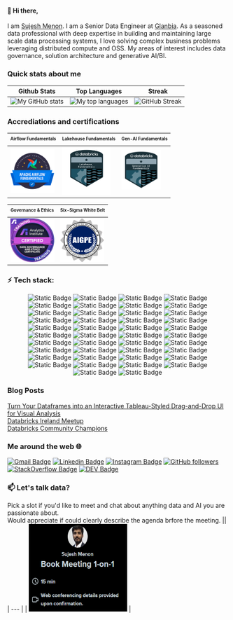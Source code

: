 #### 👋 Hi there, 
I am [Sujesh Menon](https://ie.linkedin.com/in/sujesh-menon-1010/). I am a Senior Data Engineer at [Glanbia](https://careers.glanbia.com/go/Glanbia-Business-Services/1346801/). As a seasoned data professional with deep expertise in building and maintaining large scale data processing systems, I love solving complex business problems leveraging distributed compute and OSS. My areas of interest includes data governance, solution architecture and generative AI/BI. 

<!--
**Menotron/Menotron** is a ✨ _special_ ✨ repository because its `README.md` (this file) appears on your GitHub profile.

Here are some ideas to get you started:

- 🔭 I’m currently working on ...
- 🌱 I’m currently learning ...
- 👯 I’m looking to collaborate on ...
- 🤔 I’m looking for help with ...
- 💬 Ask me about ...
- 📫 How to reach me: ...
- 😄 Pronouns: ...
- ⚡ Fun fact: ...
-->

### Quick stats about me
| Github Stats | Top Languages | Streak |
| --- | --- | --- |
| ![My GitHub stats](https://github-readme-stats-sigma-five.vercel.app/api?username=Menotron&hide=contribs,stars&show_icons=true&theme=chartreuse-dark&count_private=true&hide_border=true) | ![My top languages](https://github-readme-stats-sigma-five.vercel.app/api/top-langs/?username=Menotron&show_icons=true&theme=chartreuse-dark&count_private=true&layout=compact&hide_border=true&hide=roff,c,css&langs_count=6) | ![GitHub Streak](https://streak-stats.demolab.com/?user=Menotron&theme=chartreuse-dark&hide_border=true) |


### Accrediations and certifications

|<sub><sup>Airflow Fundamentals</sup></sub>|<sub><sup>Lakehouse Fundamentals</sup></sub>|<sub><sup>Gen-AI Fundamentals</sup></sub>|
| --- | --- | --- |
| [<img src="https://github.com/Menotron/menotron.github.io/blob/64e61376a2a7b32446b6006e65b16ba8e4f2a654/assets/images/astronomer-apache-airflow-fundamentals.png" width="100" height="100" alt="Apache Airflow Fundamentals">](https://www.credly.com/badges/6c164d93-09eb-4ee6-a1a8-8c00c3ea4f1c/public_url) | <sub>[<img src="https://github.com/Menotron/menotron.github.io/blob/1327eb05d8f694325f3f7fb1a4efa34945916c99/assets/images/902f644e-4ff9-458a-b9ef-f0582e411052.png" width="110" height="110" alt="Databricks">](https://credentials.databricks.com/b55dc7c3-df99-4a01-8547-883f44b2c53f#gs.immdp2)</sub> | <sup>[<img src="https://github.com/Menotron/menotron.github.io/blob/edf9027d0beb49d53b727345014bc9680c763701/assets/images/6f39ca6a-f57c-4add-9ead-3c2db5fbfb72.png" width="90" height="90" alt="Databricks">](https://credentials.databricks.com/96a2e27a-2e14-4810-9f68-134c7e2e12a5#acc.pFgCbI1n) </sup>|

|<sub><sup>Governance & Ethics</sup></sub>|<sub><sup>Six-Sigma White Belt </sup></sub>|
| --- | --- |
| [<img src="https://github.com/Menotron/menotron.github.io/blob/6cddf5652a4885a6da756321b0327bb8ffdb2154/assets/images/certificate-in-data-governance-ethics.png" width="100" height="100" alt="Certificate in Data Governance & Ethics">](https://www.credly.com/badges/5cf3f1af-ad50-4ee6-91aa-fa7ff5d9341e/public_url) | [<img src="https://github.com/Menotron/menotron.github.io/blob/2ccc36ea19be2bc3534306e3902e30717d3fe201/assets/images/aigpe-certified-six-sigma-white-belt-badge.png" width="100" height="100" alt="Six Sigma White Belt">](https://glanbia.udemy.com/certificate/UC-6647a279-3579-4458-88aa-acf988ed3824/?utm_campaign=email&utm_medium=email&utm_source=sendgrid.com) |


### ⚡ Tech stack:
<p align="center">
<img alt="Static Badge" src="https://img.shields.io/badge/databricks-black?style=plastic&logo=Databricks">
<img alt="Static Badge" src="https://img.shields.io/badge/python-black?style=plastic&logo=python">
<img alt="Static Badge" src="https://img.shields.io/badge/scala-black?style=plastic&logo=scala&logoColor=%23DC322F">
<img alt="Static Badge" src="https://img.shields.io/badge/javascript-black?style=plastic&logo=javascript&logoColor=%23F7DF1E">
<img alt="Static Badge" src="https://img.shields.io/badge/r-black?style=plastic&logo=r&logoColor=%23276DC3">
<img alt="Static Badge" src="https://img.shields.io/badge/sap-black?style=plastic&logo=sap&logoColor=%230FAAFF">
<img alt="Static Badge" src="https://img.shields.io/badge/openai-black?style=plastic&logo=openai&logoColor=%23412991">
<img alt="Static Badge" src="https://img.shields.io/badge/airbyte-black?style=plastic&logo=airbyte&logoColor=%23615EFF">
<img alt="Static Badge" src="https://img.shields.io/badge/airflow-black?style=plastic&logo=apacheairflow&logoColor=%23017CEE">
<img alt="Static Badge" src="https://img.shields.io/badge/hadoop-black?style=plastic&logo=apachehadoop&logoColor=%2366CCFF">
<img alt="Static Badge" src="https://img.shields.io/badge/hive-black?style=plastic&logo=apachehive&logoColor=%23FDEE21">
<img alt="Static Badge" src="https://img.shields.io/badge/kafka-black?style=plastic&logo=apachekafka&logoColor=%23231F20">
<img alt="Static Badge" src="https://img.shields.io/badge/hivemq-black?style=plastic&logo=hivemq&logoColor=%23FFC000">  
<img alt="Static Badge" src="https://img.shields.io/badge/bash-black?style=plastic&logo=gnubash&logoColor=%234EAA25">
<img alt="Static Badge" src="https://img.shields.io/badge/spark-black?style=plastic&logo=apachespark&logoColor=%23E25A1C">
<img alt="Static Badge" src="https://img.shields.io/badge/nifi-black?style=plastic&logo=apachenifi&logoColor=%23728E9B">
<img alt="Static Badge" src="https://img.shields.io/badge/alteryx-black?style=plastic&logo=alteryx&logoColor=%230078C0">
<img alt="Static Badge" src="https://img.shields.io/badge/flink-black?style=plastic&logo=apacheflink&logoColor=%23E6526F">
<img alt="Static Badge" src="https://img.shields.io/badge/hbase-black?style=plastic&logo=apachehbase&logoColor=%23BE160C">
<img alt="Static Badge" src="https://img.shields.io/badge/lucene-black?style=plastic&logo=apachelucene&logoColor=%23019B8F">
<img alt="Static Badge" src="https://img.shields.io/badge/parquet-black?style=plastic&logo=apacheparquet&logoColor=%2350ABF1">
<img alt="Static Badge" src="https://img.shields.io/badge/superset-black?style=plastic&logo=apachesuperset&logoColor=%2320A6C9">
<img alt="Static Badge" src="https://img.shields.io/badge/cassandra-black?style=plastic&logo=apachecassandra&logoColor=%231287B1">
<img alt="Static Badge" src="https://img.shields.io/badge/elasticsearch-black?style=plastic&logo=elasticsearch&logoColor=%23005571">
<img alt="Static Badge" src="https://img.shields.io/badge/kibana-black?style=plastic&logo=kibana&logoColor=%23005571">
<img alt="Static Badge" src="https://img.shields.io/badge/logstash-black?style=plastic&logo=logstash&logoColor=%23005571">
<img alt="Static Badge" src="https://img.shields.io/badge/grafana-black?style=plastic&logo=grafana&logoColor=%23F46800">
<img alt="Static Badge" src="https://img.shields.io/badge/redis-black?style=plastic&logo=redis&logoColor=%23FF4438">
<img alt="Static Badge" src="https://img.shields.io/badge/mongodb-black?style=plastic&logo=mongodb&logoColor=%2347A248">
<img alt="Static Badge" src="https://img.shields.io/badge/mysql-black?style=plastic&logo=mysql&logoColor=%234479A1">
<img alt="Static Badge" src="https://img.shields.io/badge/processing-black?style=plastic&logo=processingfoundation&logoColor=%23006699">
<img alt="Static Badge" src="https://img.shields.io/badge/json-black?style=plastic&logo=json">
<img alt="Static Badge" src="https://img.shields.io/badge/tableau-black?style=plastic&logo=tailscale&logoColor=%23005571">
<img alt="Static Badge" src="https://img.shields.io/badge/dbt-black?style=plastic&logo=dbt&logoColor=%23FF694B">
<img alt="Static Badge" src="https://img.shields.io/badge/celery-black?style=plastic&logo=celery&logoColor=%2337814A">
<img alt="Static Badge" src="https://img.shields.io/badge/git-black?style=plastic&logo=git&logoColor=%23F05032">
<img alt="Static Badge" src="https://img.shields.io/badge/docker-black?style=plastic&logo=docker&logoColor=%232496ED">
<img alt="Static Badge" src="https://img.shields.io/badge/langchain-black?style=plastic&logo=langchain&logoColor=%231C3C3C">
<img alt="Static Badge" src="https://img.shields.io/badge/mlflow-black?style=plastic&logo=mlflow&logoColor=%230194E2">
<img alt="Static Badge" src="https://img.shields.io/badge/delta-black?style=plastic&logo=delta&logoColor=%23003366">
<img alt="Static Badge" src="https://img.shields.io/badge/fastapi-black?style=plastic&logo=fastapi&logoColor=%23009688">
<img alt="Static Badge" src="https://img.shields.io/badge/gradio-black?style=plastic&logo=gradio&logoColor=%23F97316">
  
</p>


### Blog Posts
[Turn Your Dataframes into an Interactive Tableau-Styled Drag-and-Drop UI for Visual Analysis](https://community.databricks.com/t5/get-started-discussions/turn-your-dataframes-into-an-interactive-tableau-styled-drag-and/td-p/104189) <br>
[Databricks Ireland Meetup](https://community.databricks.com/t5/dublin/databricks-ireland-meetup/td-p/100333) <br>
[Databricks Community Champions](https://community.databricks.com/t5/databricks-community-champions/databricks-community-champion-december-2024-sujesh-menon/ba-p/101038) <br>


### Me around the web :globe_with_meridians:
  
[![Gmail Badge](https://img.shields.io/badge/-c14438?style=flat&logo=Gmail&logoColor=white)](mailto:smenon@tcd.ie "Connect via Email")
[![Linkedin Badge](https://img.shields.io/badge/ln-blue?style=flat&color=blue&logo=Linkedin&logoColor=white)](https://ie.linkedin.com/in/sujesh-menon-1010/ "Connect on LinkedIn")
[![Instagram Badge](https://img.shields.io/badge/-C13584?style=flat&logo=Instagram&logoColor=white)](https://www.instagram.com/zoomindublin/ "Follow on Instagram")
[![GitHub followers](https://img.shields.io/badge/-0A0A0A??style=flat&logo=Github&logoColor=white)](https://github.com/Menotron/?tab=follow)
[![StackOverflow Badge](https://img.shields.io/badge/--FE7A16?style=flat&logo=Stack%20Overflow&logoColor=white&)](https://stackoverflow.com/users/12628668/menotron "StackOverflow")
[![DEV Badge](https://img.shields.io/badge/-0A0A0A?style=flat&logo=dev.to&logoColor=white)](https://dev.to/menotron)


### 📫 Let's talk data? 
Pick a slot if you'd like to meet and chat about anything data and AI you are passionate about.<br>Would appreciate if could clearly describe the agenda brfore the meeting.
||
| --- |
| [<img src="https://raw.githubusercontent.com/Menotron/menotron.github.io/main/.github/images/calendly_1.png" width="225" height="200" alt="meet_link">](https://outlook.office.com/bookwithme/user/1213fde420f84c3493510922a7514a9d@glanbia.net/meetingtype/0oijGiRCGUS-g7jjZmNZxA2?bookingcode=efd75c82-d6b3-49e6-bc9b-e07b1d0ee3ec&anonymous&ep=mlink) |

